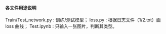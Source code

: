 #### 各文件用途说明  

Train/Test_network.py : 训练/测试模型；
loss.py : 根据日志文件（1/2.txt）画 loss 曲线；
Test.ipynb : 只输入一张图片，判断其类型。
